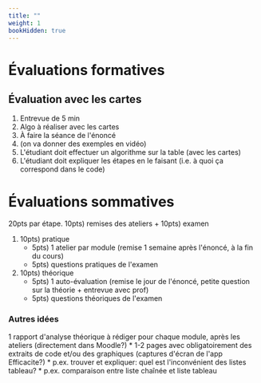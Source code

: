 ```yaml
---
title: ""
weight: 1
bookHidden: true
---
```



# Évaluations formatives

## Évaluation avec les cartes

1. Entrevue de 5 min
1. Algo à réaliser avec les cartes
1. À faire la séance de l'énoncé
1. (on va donner des exemples en vidéo)
1. L'étudiant doit effectuer un algorithme sur la table (avec les cartes)
1. L'étudiant doit expliquer les étapes en le faisant (i.e. à quoi ça correspond dans le code)


# Évaluations sommatives

20pts par étape. 10pts) remises des ateliers + 10pts) examen

1. 10pts) pratique
    * 5pts) 1 atelier par module (remise 1 semaine après l'énoncé, à la fin du cours)
    * 5pts) questions pratiques de l'examen
1. 10pts) théorique
    * 5pts) 1 auto-évaluation (remise le jour de l'énoncé, petite question sur la théorie + entrevue avec prof)
    * 5pts) questions théoriques de l'examen

### Autres idées

1 rapport d'analyse théorique à rédiger pour chaque module, après les ateliers (directement dans Moodle?)
    * 1-2 pages avec obligatoirement des extraits de code et/ou des graphiques (captures d'écran de l'app Efficacite?)
    * p.ex. trouver et expliquer: quel est l'inconvénient des listes tableau?
    * p.ex. comparaison entre liste chaînée et liste tableau


